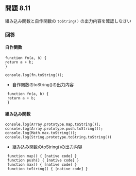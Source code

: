 ## 問題 8.11

組み込み関数と自作関数の `toString()` の出力内容を確認しなさい

### 回答

#### 自作関数

```
function fn(a, b) {
return a + b;
}

console.log(fn.toString());
```

- 自作関数のtoString()の出力内容

```
 function fn(a, b) {
 return a + b;
 }
```

#### 組み込み関数

```
console.log(Array.prototype.map.toString());
console.log(Array.prototype.push.toString());
console.log(Math.max.toString());
console.log(String.prototype.toString.toString())
```

- 組み込み関数のtoString()の出力内容

```
 function map() { [native code] }
 function push() { [native code] }
 function max() { [native code] }
 function toString() { [native code] }
```
